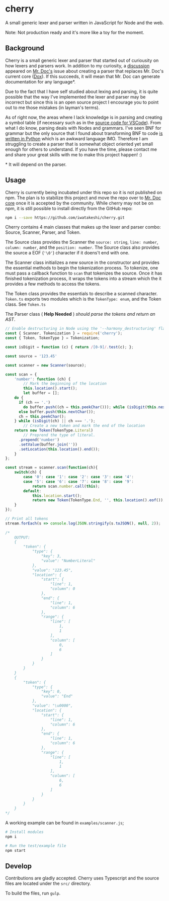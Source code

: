 # cherry
A small generic lexer and parser written in JavaScript for Node and the web.

Note: Not production ready and it's more like a toy for the moment.

## Background

Cherry is a small generic lexer and parser that started out of curiousity on how lexers and parsers work. In addition to my curiosity,
a [discussion](https://github.com/mr-doc/mr-doc/issues/94) appeared on [Mr. Doc's](https://github.com/mr-doc/) issue about creating a parser that
replaces Mr. Doc's current core ([Dox](https://github.com/tj/dox)). If this succeeds, it will mean that Mr. Doc can generate documentation for any language*.

Due to the fact that I have self studied about lexing and parsing, it is quite possible that the way I've implemented the lexer and parser may be incorrect but since
this is an open source project I encourage you to point out to me those mistakes (in layman's terms).

As of right now, the areas where I lack knowledge is in parsing and creating a symbol table (if necessary such as in the 
[source code for VSCode](https://github.com/Microsoft/vscode/blob/master/src/vs/languages/css/common/parser/cssSymbols.ts)). 
From what I do know, parsing deals with Nodes and grammars. I've seen BNF for grammar but the only source that I found about transforming
BNF to code [is written in Python](http://parsingintro.sourceforge.net/) which is an awkward language IMO. Therefore I am struggling to create
a parser that is somewhat object oriented yet small enough for others to understand. If you have the time, please contact me and share your
great skills with me to make this project happen! :)

\* It will depend on the parser.


## Usage

Cherry is currently being incubated under this repo so it is not published on npm. The plan is to stabilize this project
and move the repo over to [Mr. Doc core](https://www.github.com/mr-doc/core) once it is accepted by the community.
While cherry may not be on npm, it is still possible to install directly from the GitHub repo:

```bash
npm i --save https://github.com/iwatakeshi/cherry.git
```

Cherry contains 4 main classes that makes up the lexer and parser combo: Source, Scanner, Parser, and Token.

The Source class provides the Scanner the `source: string`, `line: number`, `column: number`, and the `position: number`. 
The Source class also provides the source a EOF (`'\0'`) character if it doens't end with one.

The Scanner class initializes a new source in the constructor and provides the essential methods 
to begin the tokenization process. To tokenize, one must pass a callback function to `scan` 
that tokenizes the source. Once it has finished tokenization process, it wraps the tokens
into a stream which the it provides a few methods to access the tokens.

The Token class provides the essentials to describe a scanned character. `Token.ts` exports two
modules which is the `TokenType: enum`, and the Token class. See `Token.ts` 

The Parser class ( __Help Needed__ ) _should parse the tokens and return an AST_.


```javascript
// Enable destructuring in Node using the '--harmony_destructuring' flag
const { Scanner, Tokenization } = require('cherry');
const { Token, TokenType } = Tokenization;

const isDigit = function (c) { return /[0-9]/.test(c); };

const source = '123.45'

const scanner = new Scanner(source);

const scan = {
	'number': function (ch) {
		// Mark the beginning of the location
		this.location().start();
		let buffer = [];
    do {
      if (ch == '.')
        do buffer.push((ch = this.peekChar())); while (isDigit(this.nextChar()));
      else buffer.push(this.nextChar());
      ch = this.peekChar();
    } while (isDigit(ch) || ch === '.');
		// Create a new token and mark the end of the location
    return new Token(TokenType.Literal)
		// Preprend the type of literal.
      .prepend('number')
      .setValue(buffer.join(''))
      .setLocation(this.location().end());
	}
};

const stream = scanner.scan(function(ch){
	switch(ch) {
		case '0': case '1': case '2': case '3': case '4':
		case '5': case '6': case '7': case '8': case '9':
			return scan.number.call(this);
		default:
			this.location.start();
			return new Token(TokenType.End, '', this.location().eof());
	}
});

// Print all tokens
stream.forEach(s => console.log(JSON.stringify(s.toJSON(), null, 2));
 
/* 
	OUTPUT:
	{
		"token": {
			"type": {
				"key": 3,
				"value": "NumberLiteral"
			},
			"value": "123.45",
			"location": {
				"start": {
					"line": 1,
					"column": 0
				},
				"end": {
					"line": 1,
					"column": 6
				},
				"range": {
					"line": [
						1,
						1
					],
					"column": [
						0,
						6
					]
				}
			}
		}
	}
	{
		"token": {
			"type": {
				"key": 0,
				"value": "End"
			},
			"value": "\u0000",
			"location": {
				"start": {
					"line": 1,
					"column": 6
				},
				"end": {
					"line": 1,
					"column": 6
				},
				"range": {
					"line": [
						1,
						1
					],
					"column": [
						6,
						6
					]
				}
			}
		}
	}
*/

```

A working example can be found in `examples/scanner.js`;


```bash
# Install modules
npm i

# Run the test/example file
npm start
```

## Develop

Contributions are gladly accepted. Cherry uses Typescript and the source files
are located under the `src/` directory.

To build the files, run `gulp`.
